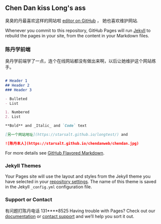 ## Chen Dan kiss Long's ass

臭臭的丹最喜欢这样的网站啦 [editor on GitHub](https://github.com/StarSalt/theametest/edit/master/index.md) ， 她也喜欢维护网站.

Whenever you commit to this repository, GitHub Pages will run [Jekyll](https://jekyllrb.com/) to rebuild the pages in your site, from the content in your Markdown files.

### 陈丹学前端

臭丹学前端学了一点，连个在线网站都没有做出来啊，以后让她维护这个网站练手。

```markdown

# Header 1
## Header 2
### Header 3

- Bulleted
- List

1. Numbered
2. List

**Bold** and _Italic_ and `Code` text

[另一个网站地址](https://starsalt.github.io/longtest/) and

![陈丹本人](https://starsalt.github.io/chendanweb/chendan.jpg)
```

For more details see [GitHub Flavored Markdown](https://guides.github.com/features/mastering-markdown/).

### Jekyll Themes

Your Pages site will use the layout and styles from the Jekyll theme you have selected in your [repository settings](https://github.com/StarSalt/theametest/settings). The name of this theme is saved in the Jekyll `_config.yml` configuration file.

### Support or Contact
有问题打陈丹电话 131****8525
Having trouble with Pages? Check out our [documentation](https://help.github.com/categories/github-pages-basics/) or [contact support](https://github.com/contact) and we’ll help you sort it out.
